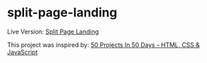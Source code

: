 # split-page-landing

Live Version: [Split Page Landing](https://split-page-landing.vercel.app/)

This project was inspired by: [50 Projects In 50 Days - HTML, CSS & JavaScript](https://www.udemy.com/course/50-projects-50-days/)
